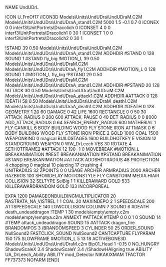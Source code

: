 NAME UndUDrL

ICON U_FrnOf17
/ICON3D Models\Units\UndUDra\UndUDraM.C2M Models\Units\UndUDra\UndUDraA_stand1.C2M 5000 1.5 -0.1 0.7 0 
ICONEX 0 0 interf3\UnitPortrets\Dracolich 0
ICONSET 4 0 0 interf3\UnitPortrets\Dracolich1 0 30 1
ICONSET 1 0 0 interf3\UnitPortrets\Dracolich2 0 30 1

!STAND         39 0.50 Models\Units\UndUDra\UndUDraM.C2M Models\Units\UndUDra\UndUDraA_stand1.C2M
ADDHDIR #STAND 0 128
SOUND 1 #STAND fly_big
!MOTION_L      39 0.50 Models\Units\UndUDra\UndUDraM.C2M Models\Units\UndUDra\UndUDraA_fly1.C2M
ADDHDIR #MOTION_L 0 128
SOUND 1 #MOTION_L fly_big
!PSTAND        29 0.50 Models\Units\UndUDra\UndUDraM.C2M Models\Units\UndUDra\UndUDraA_stand1.C2M
ADDHDIR #PSTAND 20 128 
!ATTACK        30 0.50 Models\Units\UndUDra\UndUDraM.C2M Models\Units\UndUDra\UndUDraA_attack1.C2M
ADDHDIR #ATTACK 0 128
!DEATH         58 0.50 Models\Units\UndUDra\UndUDraM_death1.C2M Models\Units\UndUDra\UndUDraA_death1.C2M
ADDHDIR #DEATH 0 128
GEOMETRY 1 20 60
DAMAGE   0 42
LIFE     1600
RECTANGLE 0 0 50 30
ATTACK_RADIUS 0 200 600
ATTACK_PAUSE 0 40
DET_RADIUS 0 0 8000
ADD_ATTACK_RADIUS 0 64
SEARCH_ENEMY_RADIUS 600
MATHERIAL 1 FLY
CANKILL 6 BODY BUILDING WOOD FLY STONE IRON
ATTMASK 0 6 BODY BUILDING WOOD FLY STONE IRON
PRICE 2 GOLD 1000 COAL 1500
WEAPONKIND 0 magical
BUILDSTAGES 1600
BUILDHOTKEY		E
VISION 12
STANDGROUND
WEAPON 0 WW_DrLeech
VES 30
ROTATE 4
SETHOTFRAME2 #ATTACK 12  190 -1 0
MOVEBREAK #MOTION_L
BREAKANIMATION #REST
BREAKANIMATION #PSTAND
BREAKANIMATION #STAND
BREAKANIMATION #ATTACK
ADDSHOTRADIUS 48
PROTECTION 4 chopping 0 magical 10 piercing 17 crushing 4         
UNITRADIUS 32
ZPOINTS 0 0
USAGE ARCHER
ARMRADIUS 		2000
ARCHER
RAZBROS 100
SHOWDELAY
MOTIONSTYLE FLY
CANSTORM
MEDIA HIAIR
COLLISION 32
SELTYPE SelBig 1 1
KILLERAWARD             GOLD 533
KILLERAWARDRANDOM       GOLD 133
INCORPOREAL

EXPA 1200
DAMAGEONBUILDINGMULTIPLICATOR 20
RASTRATA_NA_VISTREL 1 1 COAL 20
MAXINDEPO 2 1
SPEEDSCALE 200
ATTSPEEDSCALE 140
LOWCOLLISION
COLUMN 7
SOUND 6 #DEATH death_undeaddragon
!TEMP  1 30 models\empty\empty.c2m models\empty\emptya.c2m
ANMEXT #ATTACK #TEMP 0 0 0 1 0
SOUND 14 #TEMP attack_undeaddragon
SOUND 15 #ATTACK dragon_fire
BRANDOMPOS 3
/BRANDOMSPEED 3
CYLINDER 50 25
ORDER_SOUND NullSound2
FASTCLICK_SOUND NullSound2
CANTCAPTURE
FLYPARAM 150 175
SLOWFRAME #MOTION_L 5 13 18
ACTIVEBONE3D Models\Units\UndUDra\UndUDraM.c2m Bip01_Head 1 -0.15 0
NO_HUNGRY
ShadowScaleX 3.4
ShadowScaleY 3.4
//ShadowHAligning true
ABILITY UA_DrLeech_Ability
ABILITY mod_Detector
NIKAKIXMAM
TFACTOR FF737373
NOFARM
[END]
